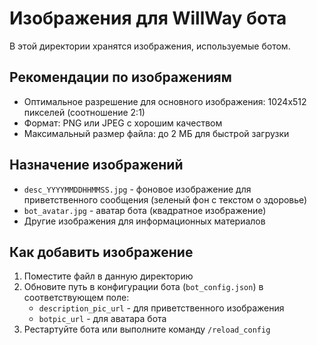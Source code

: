 # Изображения для WillWay бота

В этой директории хранятся изображения, используемые ботом.

## Рекомендации по изображениям

- Оптимальное разрешение для основного изображения: 1024x512 пикселей (соотношение 2:1)
- Формат: PNG или JPEG с хорошим качеством
- Максимальный размер файла: до 2 МБ для быстрой загрузки

## Назначение изображений

- `desc_YYYYMMDDHHMMSS.jpg` - фоновое изображение для приветственного сообщения (зеленый фон с текстом о здоровье)
- `bot_avatar.jpg` - аватар бота (квадратное изображение)
- Другие изображения для информационных материалов

## Как добавить изображение

1. Поместите файл в данную директорию
2. Обновите путь в конфигурации бота (`bot_config.json`) в соответствующем поле:
   - `description_pic_url` - для приветственного изображения
   - `botpic_url` - для аватара бота
3. Рестартуйте бота или выполните команду `/reload_config` 